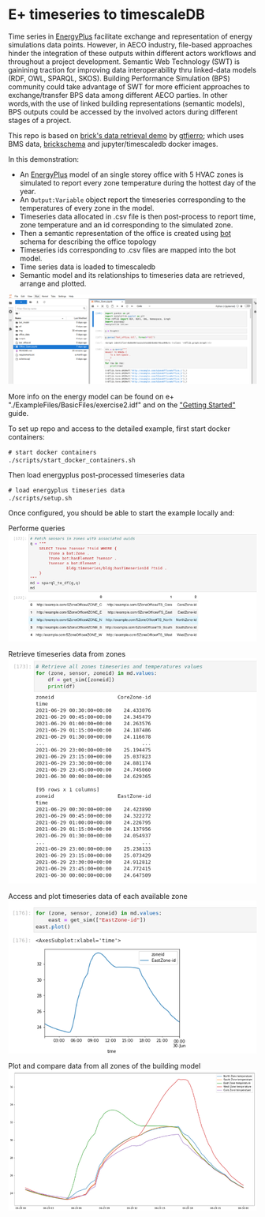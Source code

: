 # E+ timeseries to timescaleDB

Time series in [EnergyPlus](https://energyplus.net/) facilitate exchange and representation of energy simulations data points. However, in AECO industry, file-based approaches hinder the integration of these outputs within different actors workflows and throughout a project development. Semantic Web Technology (SWT) is gainining traction for improving data interoperability thru linked-data models (RDF, OWL, SPARQL, SKOS). Building Performance Simulation (BPS) community could take advantage of SWT for more efficient approaches to exchange/transfer BPS data among different AECO parties. In other words,with the use of linked building representations (semantic models), BPS outputs could be accessed by the involved actors during different stages of a project. 

This repo is based on [brick's data retrieval demo](https://github.com/gtfierro/brick-data-retrieval-demo) by [gtfierro](https://github.com/gtfierro);
which uses BMS data, [brickschema](https://brickschema.org/) and jupyter/timescaledb docker images.

In this demonstration:

* An [EnergyPlus](https://energyplus.net/) model of an single storey
office with 5 HVAC zones is simulated to report every zone temperature during the hottest day of the
year. 
* An ``Output:Variable`` object report the timeseries corresponding to the temperatures of every zone in the model.
* Timeseries data allocated in .csv file is then post-process to report time, zone temperature and an id corresponding to the simulated zone.
* Then a semantic representation of the office is created using [bot](https://w3c-lbd-cg.github.io/bot/) schema for describing the office topology 
* Timeseries ids corresponding to .csv files are mapped into the bot model. 
* Time series data is loaded to timescaledb
* Semantic model and its relationships to timeseries data  are retrieved, arrange and plotted. 

![example](./img/example.png)

More info on the energy model can be found on e+ "./ExampleFiles/BasicFiles/exercise2.idf" and
on the ["Getting Started"](https://energyplus.net/sites/default/files/pdfs_v8.3.0/GettingStarted.pdf) guide.

To set up repo and access to the detailed example, first start docker containers:

```
# start docker containers
./scripts/start_docker_containers.sh
```

Then load energyplus post-processed timeseries data 

```
# load energyplus timeseries data
./scripts/setup.sh
```

Once configured, you should be able to start the example locally and:

Performe queries
![query](./img/querying_model.png)

Retrieve timeseries data from zones
![zones_timeseries_data](./img/zones_temp_values.png)
 
Access and plot timeseries data of each available zone 
![east_zone](./img/east_zone_timeseries.png)

Plot and compare data from all zones of the building model
![plot2](./img/plot.png)






 

